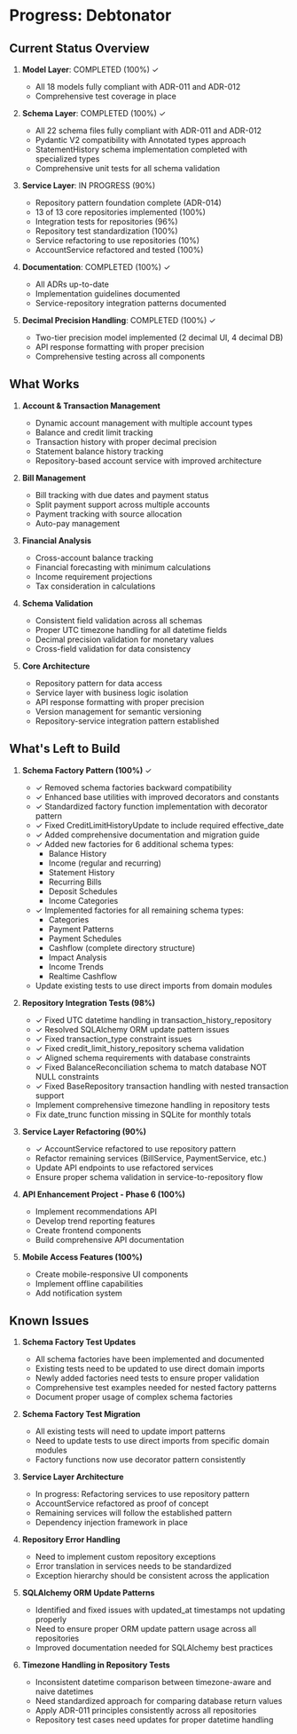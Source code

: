 # Progress: Debtonator

## Current Status Overview

1. **Model Layer**: COMPLETED (100%) ✓
   - All 18 models fully compliant with ADR-011 and ADR-012
   - Comprehensive test coverage in place

2. **Schema Layer**: COMPLETED (100%) ✓
   - All 22 schema files fully compliant with ADR-011 and ADR-012
   - Pydantic V2 compatibility with Annotated types approach
   - StatementHistory schema implementation completed with specialized types
   - Comprehensive unit tests for all schema validation

3. **Service Layer**: IN PROGRESS (90%)
   - Repository pattern foundation complete (ADR-014)
   - 13 of 13 core repositories implemented (100%)
   - Integration tests for repositories (96%)
   - Repository test standardization (100%)
   - Service refactoring to use repositories (10%)
   - AccountService refactored and tested (100%)

4. **Documentation**: COMPLETED (100%) ✓
   - All ADRs up-to-date
   - Implementation guidelines documented
   - Service-repository integration patterns documented

5. **Decimal Precision Handling**: COMPLETED (100%) ✓
   - Two-tier precision model implemented (2 decimal UI, 4 decimal DB)
   - API response formatting with proper precision
   - Comprehensive testing across all components

## What Works

1. **Account & Transaction Management**
   - Dynamic account management with multiple account types
   - Balance and credit limit tracking
   - Transaction history with proper decimal precision
   - Statement balance history tracking
   - Repository-based account service with improved architecture

2. **Bill Management**
   - Bill tracking with due dates and payment status
   - Split payment support across multiple accounts
   - Payment tracking with source allocation
   - Auto-pay management

3. **Financial Analysis**
   - Cross-account balance tracking
   - Financial forecasting with minimum calculations
   - Income requirement projections
   - Tax consideration in calculations

4. **Schema Validation**
   - Consistent field validation across all schemas
   - Proper UTC timezone handling for all datetime fields
   - Decimal precision validation for monetary values
   - Cross-field validation for data consistency

5. **Core Architecture**
   - Repository pattern for data access
   - Service layer with business logic isolation
   - API response formatting with proper precision
   - Version management for semantic versioning
   - Repository-service integration pattern established

## What's Left to Build

1. **Schema Factory Pattern (100%)** ✓
   - ✓ Removed schema factories backward compatibility
   - ✓ Enhanced base utilities with improved decorators and constants
   - ✓ Standardized factory function implementation with decorator pattern
   - ✓ Fixed CreditLimitHistoryUpdate to include required effective_date
   - ✓ Added comprehensive documentation and migration guide
   - ✓ Added new factories for 6 additional schema types:
     - Balance History
     - Income (regular and recurring)
     - Statement History
     - Recurring Bills
     - Deposit Schedules
     - Income Categories
   - ✓ Implemented factories for all remaining schema types:
     - Categories
     - Payment Patterns
     - Payment Schedules
     - Cashflow (complete directory structure)
     - Impact Analysis
     - Income Trends
     - Realtime Cashflow
   - Update existing tests to use direct imports from domain modules

2. **Repository Integration Tests (98%)**
   - ✓ Fixed UTC datetime handling in transaction_history_repository
   - ✓ Resolved SQLAlchemy ORM update pattern issues
   - ✓ Fixed transaction_type constraint issues
   - ✓ Fixed credit_limit_history_repository schema validation
   - ✓ Aligned schema requirements with database constraints
   - ✓ Fixed BalanceReconciliation schema to match database NOT NULL constraints
   - ✓ Fixed BaseRepository transaction handling with nested transaction support
   - Implement comprehensive timezone handling in repository tests
   - Fix date_trunc function missing in SQLite for monthly totals

3. **Service Layer Refactoring (90%)**
   - ✓ AccountService refactored to use repository pattern
   - Refactor remaining services (BillService, PaymentService, etc.)
   - Update API endpoints to use refactored services
   - Ensure proper schema validation in service-to-repository flow

4. **API Enhancement Project - Phase 6 (100%)**
   - Implement recommendations API
   - Develop trend reporting features
   - Create frontend components
   - Build comprehensive API documentation

5. **Mobile Access Features (100%)**
   - Create mobile-responsive UI components
   - Implement offline capabilities
   - Add notification system

## Known Issues

1. **Schema Factory Test Updates**
   - All schema factories have been implemented and documented
   - Existing tests need to be updated to use direct domain imports
   - Newly added factories need tests to ensure proper validation
   - Comprehensive test examples needed for nested factory patterns
   - Document proper usage of complex schema factories

2. **Schema Factory Test Migration**
   - All existing tests will need to update import patterns
   - Need to update tests to use direct imports from specific domain modules
   - Factory functions now use decorator pattern consistently

3. **Service Layer Architecture**
   - In progress: Refactoring services to use repository pattern
   - AccountService refactored as proof of concept
   - Remaining services will follow the established pattern
   - Dependency injection framework in place

4. **Repository Error Handling**
   - Need to implement custom repository exceptions
   - Error translation in services needs to be standardized
   - Exception hierarchy should be consistent across the application

5. **SQLAlchemy ORM Update Patterns**
   - Identified and fixed issues with updated_at timestamps not updating properly
   - Need to ensure proper ORM update pattern usage across all repositories
   - Improved documentation needed for SQLAlchemy best practices

6. **Timezone Handling in Repository Tests**
   - Inconsistent datetime comparison between timezone-aware and naive datetimes
   - Need standardized approach for comparing database return values
   - Apply ADR-011 principles consistently across all repositories
   - Repository test cases need updates for proper datetime handling
